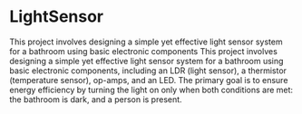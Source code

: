 # LightSensor
This project involves designing a simple yet effective light sensor system for a bathroom using basic electronic components
This project involves designing a simple yet effective light sensor system for a bathroom using basic electronic components, including an LDR (light sensor), a thermistor (temperature sensor), op-amps, and an LED. The primary goal is to ensure energy efficiency by turning the light on only when both conditions are met: the bathroom is dark, and a person is present.
